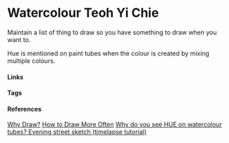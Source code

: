 # Watercolour Teoh Yi Chie

Maintain a list of thing to draw so you have something to draw when you want to.

Hue is mentioned on paint tubes when the colour is created by mixing multiple colours.

#### Links

#### Tags

#### References
[Why Draw?](https://www.youtube.com/watch?v=SAJWV1eqOOg)
[How to Draw More Often](https://www.youtube.com/watch?v=w_aLtPqbFFA)
[ Why do you see HUE on watercolour tubes? ](https://www.youtube.com/watch?v=8fbAduoe7so)
[ Evening street sketch (timelapse tutorial) ](https://www.youtube.com/watch?v=DxXd1pbvvCQ)
